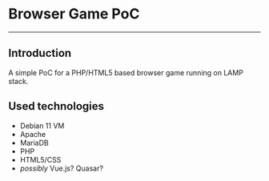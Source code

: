 # Browser Game PoC
---
## Introduction
A simple PoC for a PHP/HTML5 based browser game running on LAMP stack.

## Used technologies
 - Debian 11 VM
 - Apache
 - MariaDB
 - PHP
 - HTML5/CSS
 - _possibly_ Vue.js? Quasar?
